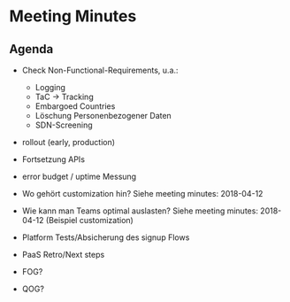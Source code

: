 # Meeting Minutes

## Agenda

- Check Non-Functional-Requirements, u.a.:
  - Logging
  - TaC -> Tracking
  - Embargoed Countries
  - Löschung Personenbezogener Daten
  - SDN-Screening
- rollout (early, production)
- Fortsetzung APIs
- error budget / uptime Messung
- Wo gehört customization hin? Siehe meeting minutes: 2018-04-12
- Wie kann man Teams optimal auslasten? Siehe meeting minutes: 2018-04-12 (Beispiel customization)
- Platform Tests/Absicherung des signup Flows
- PaaS Retro/Next steps

- FOG?
- QOG?
